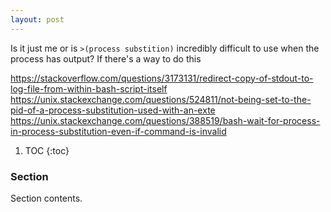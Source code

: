```yaml
---
layout: post
---
```


Is it just me or is `>(process substition)` incredibly difficult to use when the process has output?
If there's a way to do this 

https://stackoverflow.com/questions/3173131/redirect-copy-of-stdout-to-log-file-from-within-bash-script-itself
https://unix.stackexchange.com/questions/524811/not-being-set-to-the-pid-of-a-process-substitution-used-with-an-exte
https://unix.stackexchange.com/questions/388519/bash-wait-for-process-in-process-substitution-even-if-command-is-invalid


1. TOC
{:toc}

### Section

Section contents.

<!--
### Footnotes

[^1]: Credit goes to <user> for <whatever reasons>.
-->


